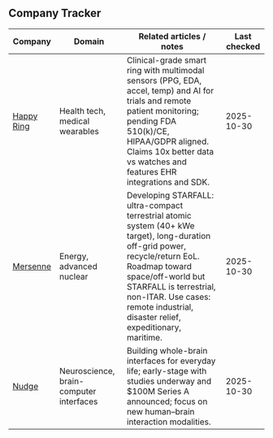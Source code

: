 ## Company Tracker

| Company                                       | Domain                                  | Related articles / notes                                                                                                                                                                                                                                                       | Last checked |
| --------------------------------------------- | --------------------------------------- | ------------------------------------------------------------------------------------------------------------------------------------------------------------------------------------------------------------------------------------------------------------------------------ | ------------ |
| [Happy Ring](https://happyring.fiftyseven.co) | Health tech, medical wearables          | Clinical-grade smart ring with multimodal sensors (PPG, EDA, accel, temp) and AI for trials and remote patient monitoring; pending FDA 510(k)/CE, HIPAA/GDPR aligned. Claims 10x better data vs watches and features EHR integrations and SDK.                                 | 2025-10-30   |
| [Mersenne](https://mersenne.com)              | Energy, advanced nuclear                | Developing STARFALL: ultra-compact terrestrial atomic system (40+ kWe target), long-duration off-grid power, recycle/return EoL. Roadmap toward space/off-world but STARFALL is terrestrial, non-ITAR. Use cases: remote industrial, disaster relief, expeditionary, maritime. | 2025-10-30   |
| [Nudge](https://www.nudge.com)                | Neuroscience, brain-computer interfaces | Building whole-brain interfaces for everyday life; early-stage with studies underway and $100M Series A announced; focus on new human–brain interaction modalities.                                                                                                            | 2025-10-30   |


